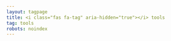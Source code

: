 ```yaml
---
layout: tagpage
title: <i class="fas fa-tag" aria-hidden="true"></i> tools
tag: tools
robots: noindex
---
```

